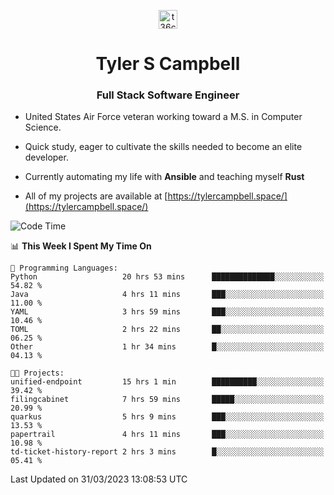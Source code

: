 <p align="center">
<a href="https://www.linkedin.com/in/t36campbell" target="blank"><img align="center" src="https://ik.imagekit.io/t36campbell/Portfolio/linkedin.png.original_m8bbGgPh6.png" alt="t36campbell" height="30" width="30" /></a>
</p>
<h1 align="center">Tyler S Campbell</h1>
<h3 align="center">Full Stack Software Engineer</h3>

* United States Air Force veteran working toward a M.S. in Computer Science.

* Quick study, eager to cultivate the skills needed to become an elite developer.

* Currently automating my life with **Ansible** and teaching myself **Rust**

* All of my projects are available at [https://tylercampbell.space/](https://tylercampbell.space/)

<!--START_SECTION:waka-->
![Code Time](http://img.shields.io/badge/Code%20Time-2%2C345%20hrs%2045%20mins-blue)

📊 **This Week I Spent My Time On** 

```text
💬 Programming Languages: 
Python                   20 hrs 53 mins      ██████████████░░░░░░░░░░░   54.82 % 
Java                     4 hrs 11 mins       ███░░░░░░░░░░░░░░░░░░░░░░   11.00 % 
YAML                     3 hrs 59 mins       ███░░░░░░░░░░░░░░░░░░░░░░   10.46 % 
TOML                     2 hrs 22 mins       ██░░░░░░░░░░░░░░░░░░░░░░░   06.25 % 
Other                    1 hr 34 mins        █░░░░░░░░░░░░░░░░░░░░░░░░   04.13 % 

🐱‍💻 Projects: 
unified-endpoint         15 hrs 1 min        ██████████░░░░░░░░░░░░░░░   39.42 % 
filingcabinet            7 hrs 59 mins       █████░░░░░░░░░░░░░░░░░░░░   20.99 % 
quarkus                  5 hrs 9 mins        ███░░░░░░░░░░░░░░░░░░░░░░   13.53 % 
papertrail               4 hrs 11 mins       ███░░░░░░░░░░░░░░░░░░░░░░   10.98 % 
td-ticket-history-report 2 hrs 3 mins        █░░░░░░░░░░░░░░░░░░░░░░░░   05.41 % 
```


 Last Updated on 31/03/2023 13:08:53 UTC
<!--END_SECTION:waka-->
